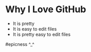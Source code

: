 # Why I Love GitHub

* It is pretty
* It is easy to edit files
* It is pretty easy to edit files

#epicness ^_^
